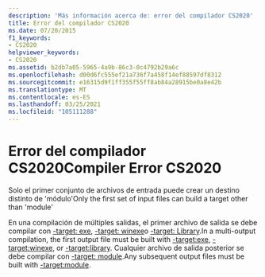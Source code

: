 ```yaml
---
description: 'Más información acerca de: error del compilador CS2020'
title: Error del compilador CS2020
ms.date: 07/20/2015
f1_keywords:
- CS2020
helpviewer_keywords:
- CS2020
ms.assetid: b2db7a05-5965-4a9b-86c3-0c4792b29a6c
ms.openlocfilehash: d00d6fc555ef21a736f7a458f14ef88597df8312
ms.sourcegitcommit: e16315d9f1ff355f55ff8ab84a28915be0a8e42b
ms.translationtype: MT
ms.contentlocale: es-ES
ms.lasthandoff: 03/25/2021
ms.locfileid: "105111288"
---
```

# <a name="compiler-error-cs2020"></a><span data-ttu-id="d38da-103">Error del compilador CS2020</span><span class="sxs-lookup"><span data-stu-id="d38da-103">Compiler Error CS2020</span></span>

<span data-ttu-id="d38da-104">Solo el primer conjunto de archivos de entrada puede crear un destino distinto de 'módulo'</span><span class="sxs-lookup"><span data-stu-id="d38da-104">Only the first set of input files can build a target other than 'module'</span></span>  
  
 <span data-ttu-id="d38da-105">En una compilación de múltiples salidas, el primer archivo de salida se debe compilar con [-target: exe](../language-reference/compiler-options/output.md), [-target: winexe](../language-reference/compiler-options/output.md)o [-target: Library](../language-reference/compiler-options/output.md).</span><span class="sxs-lookup"><span data-stu-id="d38da-105">In a multi-output compilation, the first output file must be built with [-target:exe](../language-reference/compiler-options/output.md), [-target:winexe](../language-reference/compiler-options/output.md), or [-target:library](../language-reference/compiler-options/output.md).</span></span> <span data-ttu-id="d38da-106">Cualquier archivo de salida posterior se debe compilar con [-target: module](../language-reference/compiler-options/output.md).</span><span class="sxs-lookup"><span data-stu-id="d38da-106">Any subsequent output files must be built with [-target:module](../language-reference/compiler-options/output.md).</span></span>
